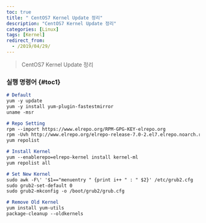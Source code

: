 ```yaml
---
toc: true
title: " CentOS7 Kernel Update 정리"
description: "CentOS7 Kernel Update 정리"
categories: [Linux]
tags: [Kernel]
redirect_from:
  - /2019/04/29/
---
```


> CentOS7 Kernel Update 정리

###  실행 명령어 {#toc1}

```md
# Default
yum -y update
yum -y install yum-plugin-fastestmirror
uname -msr

# Repo Setting
rpm --import https://www.elrepo.org/RPM-GPG-KEY-elrepo.org
rpm -Uvh http://www.elrepo.org/elrepo-release-7.0-2.el7.elrepo.noarch.rpm
yum repolist

# Install Kernel
yum --enablerepo=elrepo-kernel install kernel-ml
yum repolist all

# Set New Kernel
sudo awk -F\' '$1=="menuentry " {print i++ " : " $2}' /etc/grub2.cfg
sudo grub2-set-default 0
sudo grub2-mkconfig -o /boot/grub2/grub.cfg

# Remove Old Kernel
yum install yum-utils
package-cleanup --oldkernels

```

[^1]: This is a footnote.

[kramdown]: https://kramdown.gettalong.org/
[My Blog]: https://marindie.github.io